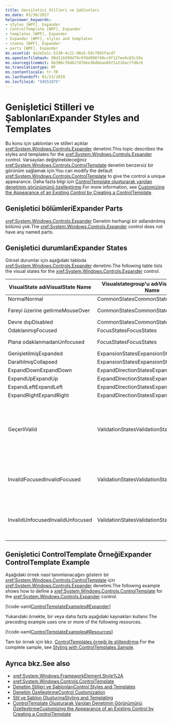 ```yaml
---
title: Genişletici Stilleri ve Şablonları
ms.date: 03/30/2017
helpviewer_keywords:
- styles [WPF], Expander
- ControlTemplate [WPF], Expander
- templates [WPF], Expander
- Expander [WPF], styles and templates
- states [WPF], Expander
- parts [WPF], Expander
ms.assetid: da2e5a1c-5230-4c21-98a5-59c7895facd7
ms.openlocfilehash: 99d11b599d79c9f0d998f49cc0f12fee9c83c39a
ms.sourcegitcommit: 6b308cf6d627d78ee36dbbae8972a310ac7fd6c8
ms.translationtype: MT
ms.contentlocale: tr-TR
ms.lasthandoff: 01/23/2019
ms.locfileid: "54551975"
---
```

# <a name="expander-styles-and-templates"></a><span data-ttu-id="350fa-102">Genişletici Stilleri ve Şablonları</span><span class="sxs-lookup"><span data-stu-id="350fa-102">Expander Styles and Templates</span></span>
<span data-ttu-id="350fa-103">Bu konu için şablonları ve stilleri açıklar <xref:System.Windows.Controls.Expander> denetimi.</span><span class="sxs-lookup"><span data-stu-id="350fa-103">This topic describes the styles and templates for the <xref:System.Windows.Controls.Expander> control.</span></span> <span data-ttu-id="350fa-104">Varsayılan değiştirebileceğiniz <xref:System.Windows.Controls.ControlTemplate> denetim benzersiz bir görünüm sağlamak için.</span><span class="sxs-lookup"><span data-stu-id="350fa-104">You can modify the default <xref:System.Windows.Controls.ControlTemplate> to give the control a unique appearance.</span></span> <span data-ttu-id="350fa-105">Daha fazla bilgi için [ControlTemplate oluşturarak varolan denetimin görünümünü özelleştirme](../../../../docs/framework/wpf/controls/customizing-the-appearance-of-an-existing-control.md).</span><span class="sxs-lookup"><span data-stu-id="350fa-105">For more information, see [Customizing the Appearance of an Existing Control by Creating a ControlTemplate](../../../../docs/framework/wpf/controls/customizing-the-appearance-of-an-existing-control.md).</span></span>  
  
## <a name="expander-parts"></a><span data-ttu-id="350fa-106">Genişletici bölümleri</span><span class="sxs-lookup"><span data-stu-id="350fa-106">Expander Parts</span></span>  
 <span data-ttu-id="350fa-107"><xref:System.Windows.Controls.Expander> Denetim herhangi bir adlandırılmış bölümü yok.</span><span class="sxs-lookup"><span data-stu-id="350fa-107">The <xref:System.Windows.Controls.Expander> control does not have any named parts.</span></span>  
  
## <a name="expander-states"></a><span data-ttu-id="350fa-108">Genişletici durumları</span><span class="sxs-lookup"><span data-stu-id="350fa-108">Expander States</span></span>  
 <span data-ttu-id="350fa-109">Görsel durumlar için aşağıdaki tabloda <xref:System.Windows.Controls.Expander> denetimi.</span><span class="sxs-lookup"><span data-stu-id="350fa-109">The following table lists the visual states for the <xref:System.Windows.Controls.Expander> control.</span></span>  
  
|<span data-ttu-id="350fa-110">VisualState adı</span><span class="sxs-lookup"><span data-stu-id="350fa-110">VisualState Name</span></span>|<span data-ttu-id="350fa-111">Visualstategroup'u adı</span><span class="sxs-lookup"><span data-stu-id="350fa-111">VisualStateGroup Name</span></span>|<span data-ttu-id="350fa-112">Açıklama</span><span class="sxs-lookup"><span data-stu-id="350fa-112">Description</span></span>|  
|-|-|-|  
|<span data-ttu-id="350fa-113">Normal</span><span class="sxs-lookup"><span data-stu-id="350fa-113">Normal</span></span>|<span data-ttu-id="350fa-114">CommonStates</span><span class="sxs-lookup"><span data-stu-id="350fa-114">CommonStates</span></span>|<span data-ttu-id="350fa-115">Varsayılan durumu.</span><span class="sxs-lookup"><span data-stu-id="350fa-115">The default state.</span></span>|  
|<span data-ttu-id="350fa-116">Fareyi üzerine getirme</span><span class="sxs-lookup"><span data-stu-id="350fa-116">MouseOver</span></span>|<span data-ttu-id="350fa-117">CommonStates</span><span class="sxs-lookup"><span data-stu-id="350fa-117">CommonStates</span></span>|<span data-ttu-id="350fa-118">Fare işaretçisi denetimin üzerine yerleştirilir.</span><span class="sxs-lookup"><span data-stu-id="350fa-118">The mouse pointer is positioned over the control.</span></span>|  
|<span data-ttu-id="350fa-119">Devre dışı</span><span class="sxs-lookup"><span data-stu-id="350fa-119">Disabled</span></span>|<span data-ttu-id="350fa-120">CommonStates</span><span class="sxs-lookup"><span data-stu-id="350fa-120">CommonStates</span></span>|<span data-ttu-id="350fa-121">Denetim devre dışıdır.</span><span class="sxs-lookup"><span data-stu-id="350fa-121">The control is disabled.</span></span>|  
|<span data-ttu-id="350fa-122">Odaklanmış</span><span class="sxs-lookup"><span data-stu-id="350fa-122">Focused</span></span>|<span data-ttu-id="350fa-123">FocusStates</span><span class="sxs-lookup"><span data-stu-id="350fa-123">FocusStates</span></span>|<span data-ttu-id="350fa-124">Denetim odağa sahip.</span><span class="sxs-lookup"><span data-stu-id="350fa-124">The control has focus.</span></span>|  
|<span data-ttu-id="350fa-125">Plana odaklanmadan</span><span class="sxs-lookup"><span data-stu-id="350fa-125">Unfocused</span></span>|<span data-ttu-id="350fa-126">FocusStates</span><span class="sxs-lookup"><span data-stu-id="350fa-126">FocusStates</span></span>|<span data-ttu-id="350fa-127">Denetim odağa sahip değil.</span><span class="sxs-lookup"><span data-stu-id="350fa-127">The control does not have focus.</span></span>|  
|<span data-ttu-id="350fa-128">Genişletilmiş</span><span class="sxs-lookup"><span data-stu-id="350fa-128">Expanded</span></span>|<span data-ttu-id="350fa-129">ExpansionStates</span><span class="sxs-lookup"><span data-stu-id="350fa-129">ExpansionStates</span></span>|<span data-ttu-id="350fa-130">Denetim genişletilir.</span><span class="sxs-lookup"><span data-stu-id="350fa-130">The control is expanded.</span></span>|  
|<span data-ttu-id="350fa-131">Daraltılmış</span><span class="sxs-lookup"><span data-stu-id="350fa-131">Collapsed</span></span>|<span data-ttu-id="350fa-132">ExpansionStates</span><span class="sxs-lookup"><span data-stu-id="350fa-132">ExpansionStates</span></span>|<span data-ttu-id="350fa-133">Denetim genişletilmemiştir.</span><span class="sxs-lookup"><span data-stu-id="350fa-133">The control is not expanded.</span></span>|  
|<span data-ttu-id="350fa-134">ExpandDown</span><span class="sxs-lookup"><span data-stu-id="350fa-134">ExpandDown</span></span>|<span data-ttu-id="350fa-135">ExpandDirectionStates</span><span class="sxs-lookup"><span data-stu-id="350fa-135">ExpandDirectionStates</span></span>|<span data-ttu-id="350fa-136">Aşağı denetimi genişletir.</span><span class="sxs-lookup"><span data-stu-id="350fa-136">The control expands down.</span></span>|  
|<span data-ttu-id="350fa-137">ExpandUp</span><span class="sxs-lookup"><span data-stu-id="350fa-137">ExpandUp</span></span>|<span data-ttu-id="350fa-138">ExpandDirectionStates</span><span class="sxs-lookup"><span data-stu-id="350fa-138">ExpandDirectionStates</span></span>|<span data-ttu-id="350fa-139">Denetimi yukarı genişletir.</span><span class="sxs-lookup"><span data-stu-id="350fa-139">The control expands up.</span></span>|  
|<span data-ttu-id="350fa-140">ExpandLeft</span><span class="sxs-lookup"><span data-stu-id="350fa-140">ExpandLeft</span></span>|<span data-ttu-id="350fa-141">ExpandDirectionStates</span><span class="sxs-lookup"><span data-stu-id="350fa-141">ExpandDirectionStates</span></span>|<span data-ttu-id="350fa-142">Denetimi sol genişletir.</span><span class="sxs-lookup"><span data-stu-id="350fa-142">The control expands left.</span></span>|  
|<span data-ttu-id="350fa-143">ExpandRight</span><span class="sxs-lookup"><span data-stu-id="350fa-143">ExpandRight</span></span>|<span data-ttu-id="350fa-144">ExpandDirectionStates</span><span class="sxs-lookup"><span data-stu-id="350fa-144">ExpandDirectionStates</span></span>|<span data-ttu-id="350fa-145">Denetimi sağ genişletir.</span><span class="sxs-lookup"><span data-stu-id="350fa-145">The control expands right.</span></span>|  
|<span data-ttu-id="350fa-146">Geçerli</span><span class="sxs-lookup"><span data-stu-id="350fa-146">Valid</span></span>|<span data-ttu-id="350fa-147">ValidationStates</span><span class="sxs-lookup"><span data-stu-id="350fa-147">ValidationStates</span></span>|<span data-ttu-id="350fa-148">Denetimi kullanan <xref:System.Windows.Controls.Validation> sınıfı ve <xref:System.Windows.Controls.Validation.HasError%2A?displayProperty=nameWithType> ekli özelliği `false`.</span><span class="sxs-lookup"><span data-stu-id="350fa-148">The control uses the <xref:System.Windows.Controls.Validation> class and the <xref:System.Windows.Controls.Validation.HasError%2A?displayProperty=nameWithType> attached property is `false`.</span></span>|  
|<span data-ttu-id="350fa-149">InvalidFocused</span><span class="sxs-lookup"><span data-stu-id="350fa-149">InvalidFocused</span></span>|<span data-ttu-id="350fa-150">ValidationStates</span><span class="sxs-lookup"><span data-stu-id="350fa-150">ValidationStates</span></span>|<span data-ttu-id="350fa-151"><xref:System.Windows.Controls.Validation.HasError%2A?displayProperty=nameWithType> Ekli özelliği `true` olan denetim odağa sahip.</span><span class="sxs-lookup"><span data-stu-id="350fa-151">The <xref:System.Windows.Controls.Validation.HasError%2A?displayProperty=nameWithType> attached property is `true` has the control has focus.</span></span>|  
|<span data-ttu-id="350fa-152">InvalidUnfocused</span><span class="sxs-lookup"><span data-stu-id="350fa-152">InvalidUnfocused</span></span>|<span data-ttu-id="350fa-153">ValidationStates</span><span class="sxs-lookup"><span data-stu-id="350fa-153">ValidationStates</span></span>|<span data-ttu-id="350fa-154"><xref:System.Windows.Controls.Validation.HasError%2A?displayProperty=nameWithType> Ekli özelliği `true` olan denetim odağa sahip değil.</span><span class="sxs-lookup"><span data-stu-id="350fa-154">The <xref:System.Windows.Controls.Validation.HasError%2A?displayProperty=nameWithType> attached property is `true` has the control does not have focus.</span></span>|  
  
## <a name="expander-controltemplate-example"></a><span data-ttu-id="350fa-155">Genişletici ControlTemplate Örneği</span><span class="sxs-lookup"><span data-stu-id="350fa-155">Expander ControlTemplate Example</span></span>  
 <span data-ttu-id="350fa-156">Aşağıdaki örnek nasıl tanımlanacağını gösterir bir <xref:System.Windows.Controls.ControlTemplate> için <xref:System.Windows.Controls.Expander> denetimi.</span><span class="sxs-lookup"><span data-stu-id="350fa-156">The following example shows how to define a <xref:System.Windows.Controls.ControlTemplate> for the <xref:System.Windows.Controls.Expander> control.</span></span>  
  
 [!code-xaml[ControlTemplateExamples#Expander](../../../../samples/snippets/csharp/VS_Snippets_Wpf/ControlTemplateExamples/CS/resources/expander.xaml#expander)]  
  
 <span data-ttu-id="350fa-157">Yukarıdaki örnekte, bir veya daha fazla aşağıdaki kaynakları kullanır.</span><span class="sxs-lookup"><span data-stu-id="350fa-157">The preceding example uses one or more of the following resources.</span></span>  
  
 [!code-xaml[ControlTemplateExamples#Resources](../../../../samples/snippets/csharp/VS_Snippets_Wpf/ControlTemplateExamples/CS/resources/shared.xaml#resources)]  
  
 <span data-ttu-id="350fa-158">Tam bir örnek için bkz. [ControlTemplates örneği ile stillendirme](https://github.com/Microsoft/WPF-Samples/tree/master/Styles%20&%20Templates/IntroToStylingAndTemplating).</span><span class="sxs-lookup"><span data-stu-id="350fa-158">For the complete sample, see [Styling with ControlTemplates Sample](https://github.com/Microsoft/WPF-Samples/tree/master/Styles%20&%20Templates/IntroToStylingAndTemplating).</span></span>  
  
## <a name="see-also"></a><span data-ttu-id="350fa-159">Ayrıca bkz.</span><span class="sxs-lookup"><span data-stu-id="350fa-159">See also</span></span>
- <xref:System.Windows.FrameworkElement.Style%2A>
- <xref:System.Windows.Controls.ControlTemplate>
- [<span data-ttu-id="350fa-160">Denetim Stilleri ve Şablonları</span><span class="sxs-lookup"><span data-stu-id="350fa-160">Control Styles and Templates</span></span>](../../../../docs/framework/wpf/controls/control-styles-and-templates.md)
- [<span data-ttu-id="350fa-161">Denetim Özelleştirme</span><span class="sxs-lookup"><span data-stu-id="350fa-161">Control Customization</span></span>](../../../../docs/framework/wpf/controls/control-customization.md)
- [<span data-ttu-id="350fa-162">Stil ve Şablon Oluşturma</span><span class="sxs-lookup"><span data-stu-id="350fa-162">Styling and Templating</span></span>](../../../../docs/framework/wpf/controls/styling-and-templating.md)
- [<span data-ttu-id="350fa-163">ControlTemplate Oluşturarak Varolan Denetimin Görünümünü Özelleştirme</span><span class="sxs-lookup"><span data-stu-id="350fa-163">Customizing the Appearance of an Existing Control by Creating a ControlTemplate</span></span>](../../../../docs/framework/wpf/controls/customizing-the-appearance-of-an-existing-control.md)
